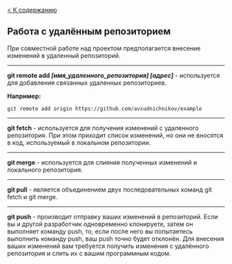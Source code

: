 [< К содержанию](./readme.md)

## Работа с удалённым репозиторием


При совместной работе над проектом предполагается внесение изменений в удаленный репозиторий.

---

**git remote add *[имя_удаленного_репозитория] [адрес]*** - используется для добавления связанных удаленных репозиториев.

**Например:**
```bush=
git remote add origin https://github.com/avsudnichnikov/example
```
---

**git fetch** -  используется для получения изменений с удаленного репозитория. При этом приходит список изменений, но они не вносятся в код, используемый в локальном репозитории.

---

**git merge** - используется для слияния полученных изменений и локального репозитория.

---

**git pull** - является объединением двух последовательных команд git fetch и git merge.

---

**git push** - производит отправку ваших изменений в репозиторий. Если вы и другой разработчик одновременно клонируете, затем он выполняет команду push, то, если после него вы попытаетесь выполнить команду push, ваш push точно будет отклонён. Для внесения ваших изменений вам требуется получить изменения с удалённого репозитория и слить их с вашим программным кодом.
